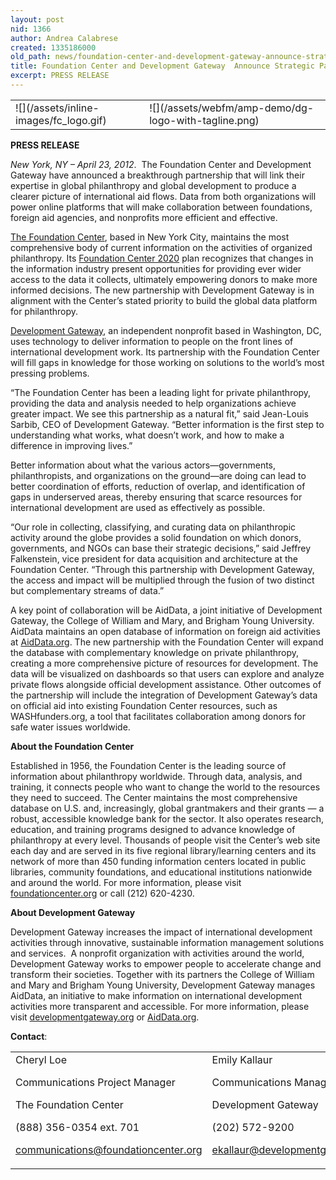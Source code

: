 ```yaml
---
layout: post
nid: 1366
author: Andrea Calabrese
created: 1335186000
old_path: news/foundation-center-and-development-gateway-announce-strategic-partnership
title: Foundation Center and Development Gateway  Announce Strategic Partnership
excerpt: PRESS RELEASE
---
```


<table align="center" border="0" style="width:100%;"><tbody><tr><td>![](/assets/inline-images/fc_logo.gif)</td><td>![](/assets/webfm/amp-demo/dg-logo-with-tagline.png)</td></tr></tbody></table>

**PRESS RELEASE**

*New York, NY – April 23, 2012*.  The Foundation Center and Development Gateway have announced a breakthrough partnership that will link their expertise in global philanthropy and global development to produce a clearer picture of international aid flows. Data from both organizations will power online platforms that will make collaboration between foundations, foreign aid agencies, and nonprofits more efficient and effective.

[The Foundation Center](http://foundationcenter.org/educationexcellence/), based in New York City, maintains the most comprehensive body of current information on the activities of organized philanthropy. Its [Foundation Center 2020](http://2020.foundationcenter.org/) plan recognizes that changes in the information industry present opportunities for providing ever wider access to the data it collects, ultimately empowering donors to make more informed decisions. The new partnership with Development Gateway is in alignment with the Center’s stated priority to build the global data platform for philanthropy.

[Development Gateway](/), an independent nonprofit based in Washington, DC, uses technology to deliver information to people on the front lines of international development work. Its partnership with the Foundation Center will fill gaps in knowledge for those working on solutions to the world’s most pressing problems.

“The Foundation Center has been a leading light for private philanthropy, providing the data and analysis needed to help organizations achieve greater impact. We see this partnership as a natural fit,” said Jean-Louis Sarbib, CEO of Development Gateway. “Better information is the first step to understanding what works, what doesn’t work, and how to make a difference in improving lives.”

Better information about what the various actors—governments, philanthropists, and organizations on the ground—are doing can lead to better coordination of efforts, reduction of overlap, and identification of gaps in underserved areas, thereby ensuring that scarce resources for international development are used as effectively as possible.

“Our role in collecting, classifying, and curating data on philanthropic activity around the globe provides a solid foundation on which donors, governments, and NGOs can base their strategic decisions,” said Jeffrey Falkenstein, vice president for data acquisition and architecture at the Foundation Center. “Through this partnership with Development Gateway, the access and impact will be multiplied through the fusion of two distinct but complementary streams of data.”

A key point of collaboration will be AidData, a joint initiative of Development Gateway, the College of William and Mary, and Brigham Young University. AidData maintains an open database of information on foreign aid activities at [AidData.org](http://www.aiddata.org/). The new partnership with the Foundation Center will expand the database with complementary knowledge on private philanthropy, creating a more comprehensive picture of resources for development. The data will be visualized on dashboards so that users can explore and analyze private flows alongside official development assistance. Other outcomes of the partnership will include the integration of Development Gateway’s data on official aid into existing Foundation Center resources, such as WASHfunders.org, a tool that facilitates collaboration among donors for safe water issues worldwide.

**About the Foundation Center**

Established in 1956, the Foundation Center is the leading source of information about philanthropy worldwide. Through data, analysis, and training, it connects people who want to change the world to the resources they need to succeed. The Center maintains the most comprehensive database on U.S. and, increasingly, global grantmakers and their grants — a robust, accessible knowledge bank for the sector. It also operates research, education, and training programs designed to advance knowledge of philanthropy at every level. Thousands of people visit the Center’s web site each day and are served in its five regional library/learning centers and its network of more than 450 funding information centers located in public libraries, community foundations, and educational institutions nationwide and around the world. For more information, please visit [foundationcenter.org](http://foundationcenter.org/) or call (212) 620-4230.

**About Development Gateway**

Development Gateway increases the impact of international development activities through innovative, sustainable information management solutions and services.  A nonprofit organization with activities around the world, Development Gateway works to empower people to accelerate change and transform their societies. Together with its partners the College of William and Mary and Brigham Young University, Development Gateway manages AidData, an initiative to make information on international development activities more transparent and accessible. For more information, please visit [developmentgateway.org](/) or [AidData.org](http://www.aiddata.org/).

**Contact**:

<table align="center" border="0" style="width:100%;"><tbody><tr><td>Cheryl Loe 

Communications Project Manager

The Foundation Center

(888) 356-0354 ext. 701

[communications@foundationcenter.org](mailto:communications@foundationcenter.org)

</td><td>Emily Kallaur

Communications Manager

Development Gateway

(202) 572-9200

[ekallaur@developmentgateway.org](mailto:ekallaur@developmentgateway.org)

</td></tr></tbody></table> 
